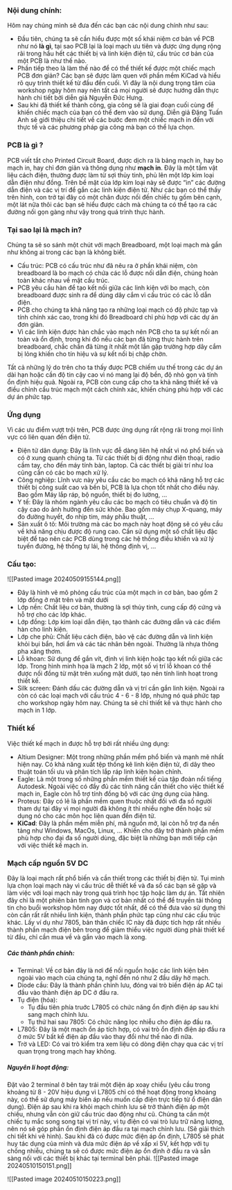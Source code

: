### Nội dung chính:
Hôm nay chúng mình sẽ đưa đến các bạn các nội dung chính như sau:
- Đầu tiên, chúng ta sẽ cần hiểu được một số khái niệm cơ bản về PCB như nó **là gì**, tại sao PCB lại là loại mạch ưu tiên và được ứng dụng rộng rãi trong hầu hết các thiết bị và linh kiện điện tử, cấu trúc cơ bản của một PCB là như thế nào.
- Phần tiếp theo là làm thế nào để có thể thiết kế được một chiếc mạch PCB đơn giản? Các bạn sẽ được làm quen với phần mềm KiCad và hiểu rõ quy trình thiết kế từ đầu đến cuối. Vì đây là nội dung trọng tâm của workshop ngày hôm nay nên tất cả mọi người sẽ được hướng dẫn thực hành chi tiết bởi diễn giả Nguyễn Đức Hưng.
- Sau khi đã thiết kế thành công, gia công sẽ là giai đoạn cuối cùng để khiến chiếc mạch của bạn có thể đem vào sử dụng. Diễn giả Đặng Tuấn Anh sẽ giới thiệu chi tiết về các bước đem một chiếc mạch in đến với thực tế và các phương pháp gia công mà bạn có thể lựa chọn.

### PCB là gì ?
PCB viết tắt cho Printed Circuit Board, được dịch ra là bảng mạch in, hay bo mạch in, hay chỉ đơn giản và thông dụng như **mạch in**.
Đây là một tấm vật liệu cách điện, thường được làm từ sợi thủy tinh, phủ lên một lớp kim loại dẫn điện như đồng. Trên bề mặt của lớp kim loại này sẽ được “in” các đường dẫn điện và các vị trí để gắn các linh kiện điện tử.
Như các bạn có thể thấy trên hình, con trở tại đây có một chân được nối đến chiếc tụ gốm bên cạnh, một lát nữa thôi các bạn sẽ hiểu được cách mà chúng ta có thể tạo ra các đường nối gọn gàng như vậy trong quá trình thực hành.

### Tại sao lại là mạch in?
Chúng ta sẽ so sánh một chút với mạch Breadboard, một loại mạch mà gần như không ai trong các bạn là không biết.

- Cấu trúc: PCB có cấu trúc như đã nêu ra ở phần khái niệm, còn breadboard là bo mạch có chứa các lỗ được nối dẫn điện, chúng hoàn toàn khác nhau về mặt cấu trúc.
- PCB yêu cầu hàn để tạo kết nối giữa các linh kiện với bo mạch, còn breadboard được sinh ra để dùng dây cắm vì cấu trúc có các lỗ dẫn điện.
- PCB cho chúng ta khả năng tạo ra những loại mạch có độ phức tạp và tính chính xác cao, trong khi đó Breadboard chỉ phù hợp với các dự án đơn giản.
- Vì các linh kiện được hàn chắc vào mạch nên PCB cho ta sự kết nối an toàn và ổn định, trong khi đó nếu các bạn đã từng thực hành trên breadboard, chắc chắn đã từng ít nhất một lần gặp trường hợp dây cắm bị lỏng khiến cho tín hiệu và sự kết nối bị chập chờn.

Tất cả những lý do trên cho ta thấy được PCB chiếm ưu thế trong các dự án dài hạn hoặc cần độ tin cậy cao vì nó mang lại độ bền, độ nhỏ gọn và tính ổn định hiệu quả. Ngoài ra, PCB còn cung cấp cho ta khả năng thiết kế và điều chỉnh cấu trúc mạch một cách chính xác, khiến chúng phù hợp với các dự án phức tạp.

### Ứng dụng
Vì các ưu điểm vượt trội trên, PCB được ứng dụng rất rộng rãi trong mọi lĩnh vực có liên quan đến điện tử.
- Điện tử dân dụng: Đây là lĩnh vực đễ dàng liên hệ nhất vì nó phổ biến và có ở xung quanh chúng ta. Từ các thiết bị di động như điện thoại, radio cầm tay, cho đến máy tính bàn, laptop. Cả các thiết bị giải trí như loa cũng cần có các bo mạch xử lý.
- Công nghiệp: Lĩnh vưc này yêu cầu các bo mạch có khả năng hỗ trợ các thiết bị công suất cao và bền bỉ, PCB là lựa chọn tốt nhất cho điều này. Bao gồm Máy lắp ráp, bộ nguồn, thiết bị đo lường, ...
- Y tế: Đây là nhóm ngành yêu cầu các bo mạch có tiêu chuẩn và độ tin cậy cao do ảnh hưởng đến sức khỏe. Bao gồm máy chụp X-quang, máy đo đường huyết, đo nhịp tim, máy phẫu thuật, ...
- Sản xuất ô tô: Môi trường mà các bo mạch này hoạt động sẽ có yêu cầu về khả năng chịu được độ rung cao. Cần sử dụng một số chất liệu đặc biệt để tạo nên các PCB dùng trong các hệ thống điều khiển và xử lý tuyến đường, hệ thống tự lái, hệ thống định vị, ...

### Cấu tạo:
![[Pasted image 20240509155144.png]]
- Đây là hình vẽ mô phỏng cấu trúc của một mạch in cơ bản, bao gồm 2 lớp đồng ở mặt trên và mặt dưới
- Lớp nền: Chất liệu cơ bản, thường là sợi thủy tinh, cung cấp độ cứng và hỗ trợ cho các lớp khác.
- Lớp đồng: Lớp kim loại dẫn điện, tạo thành các đường dẫn và các điểm hàn cho linh kiện.
- Lớp che phủ: Chất liệu cách điện, bảo vệ các đường dẫn và linh kiện khỏi bụi bẩn, hơi ẩm và các tác nhân bên ngoài. Thường là nhựa thông pha xăng thơm.
- Lỗ khoan: Sử dụng để gắn vít, định vị linh kiện hoặc tạo kết nối giữa các lớp. Trong hình minh họa là mạch 2 lớp, một số vị trí lỗ khoan có thể được nối đồng từ mặt trên xuống mặt dưới, tạo nên tính linh hoạt trong thiết kế.
- Silk screen: Đánh dấu các đường dẫn và vị trí cần gắn linh kiện.
Ngoài ra còn có các loại mạch với cấu trúc 4 - 6 - 8 lớp, nhưng nó quá phức tạp cho workshop ngày hôm nay. Chúng ta sẽ chỉ thiết kế và thực hành cho mạch in 1 lớp.
### Thiết kế
Việc thiết kế mạch in được hỗ trợ bởi rất nhiều ứng dụng:
- Altium Designer: Một trong những phần mềm phổ biến và mạnh mẽ nhất hiện nay. Có khả năng xuất tệp thống kê linh kiện điện tử, đi dây theo thuật toán tối ưu và phân tích lắp ráp linh kiện hoàn chỉnh.
- Eagle: Là một trong số những phần mềm thiết kế của tập đoàn nổi tiếng Autodesk. Ngoài việc có đầy đủ các tính năng cần thiết cho việc thiết kế mạch in, Eagle còn hỗ trợ tính đồng bộ với các ứng dụng của hãng.
- Proteus: Đây có lẽ là phần mềm quen thuộc nhất đối với đa số người tham dự tại đây vì mọi người đã không ít thì nhiều nghe đến hoặc sử dụng nó cho các môn học liên quan đến điện tử.
- **KiCad**: Đây là phần mềm miễn phí, mã nguồn mở, lại còn hỗ trợ đa nền tảng như Windows, MacOs, Linux, ... Khiến cho đây trở thành phần mềm phù hợp cho đại đa số người dùng, đặc biệt là những bạn mới tiếp cận với việc thiết kế mạch in.

### Mạch cấp nguồn 5V DC 
Đây là loại mạch rất phổ biến và cần thiết trong các thiết bị điện tử. Tụi mình lựa chọn loại mạch này vì cấu trúc dễ thiết kế và đa số các bạn sẽ gặp và làm việc với loại mạch này trong quá trình học tập hoặc làm dự án. Tất nhiên đây chỉ là một phiên bản tinh gọn và cơ bản nhất có thể để truyền tải thông tin cho buổi workshop hôm nay được tốt nhất, để có thể đưa vào sử dụng thì còn cần rất rất nhiều linh kiện, thành phần phức tạp cũng như các cấu trúc khác. Lấy ví dụ như 7805, bản thân chiếc IC này đã được tích hợp rất nhiều thành phần mạch điện bên trong để giảm thiểu việc người dùng phải thiết kế từ đầu, chỉ cần mua về và gắn vào mạch là xong.
##### Các thành phần chính: 
- Terminal: Về cơ bản đây là nơi để nối nguồn hoặc các linh kiện bên ngoài vào mạch của chúng ta, nghĩ đến nó như 2 đầu dây hở mạch.
- Diode cầu: Đây là thành phần chỉnh lưu, đóng vai trò biến điện áp AC tại đầu vào thành điện áp DC ở đầu ra.
- Tụ điện (hóa):
	- Tụ đầu tiên phía truớc L7805 có chức năng ổn định điện áp sau khi sang mạch chỉnh lưu.
	- Tụ thứ hai sau 7805: Có chức năng lọc nhiễu cho điện áp đầu ra.
- L7805: Đây là một mạch ổn áp tích hợp, có vai trò ổn định điện áp đầu ra ở mức 5V bất kể điện áp đầu vào thay đổi như thế nào đi nữa. 
- Trờ và LED: Có vai trò kiểm tra xem liệu có dòng điện chạy qua các vị trí quan trọng trong mạch hay không.

##### Nguyên lí hoạt động: 
Đặt vào 2 terminal ở bên tay trái một điện áp xoay chiều (yêu cầu trong khoảng từ 8 - 20V hiệu dụng vì L7805 chỉ có thể hoạt động trong khoảng này, có thể sử dụng máy biến áp nếu muốn cấp điện trực tiếp từ ổ điện dân dụng). Điện áp sau khi ra khỏi mạch chỉnh lưu sẽ trở thành điện áp một chiều, nhưng vẫn còn giữ cấu trúc dao động như cũ. Chúng ta cần một chiếc tụ mắc song song tại vị trí này, vì tụ điện có vai trò lưu trữ năng lượng, nên nó sẽ góp phần ổn định điện áp đầu ra tại mạch chỉnh lưu. (Sẽ giải thích chi tiết khi vẽ hình). 
Sau khi đã có được mức điện áp ổn định, L7805 sẽ phát huy tác dụng của mình và đưa mức điện áp về xấp xỉ 5V, kết hợp với tụ chống nhiễu, chúng ta sẽ có được mức điện áp ổn định ở đầu ra và sẵn sàng nối với các thiết bị khác tại terminal bên phải.
![[Pasted image 20240510150151.png]]

![[Pasted image 20240510150223.png]]
